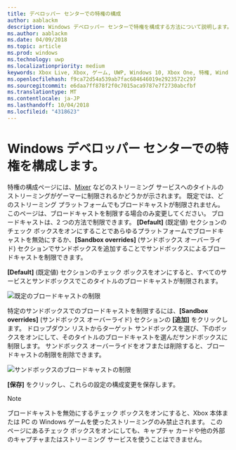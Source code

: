```yaml
---
title: デベロッパー センターでの特権の構成
author: aablackm
description: Windows デベロッパー センターで特権を構成する方法について説明します。
ms.author: aablackm
ms.date: 04/09/2018
ms.topic: article
ms.prod: windows
ms.technology: uwp
ms.localizationpriority: medium
keywords: Xbox Live, Xbox, ゲーム, UWP, Windows 10, Xbox One, 特権, Windows デベロッパー センター
ms.openlocfilehash: f9ca72d54a539ab7fac684646019e2923572c297
ms.sourcegitcommit: e6daa7ff878f2f0c7015aca9787e7f2730abcfbf
ms.translationtype: MT
ms.contentlocale: ja-JP
ms.lasthandoff: 10/04/2018
ms.locfileid: "4318623"
---
```

# <a name="configure-privileges-on-windows-dev-center"></a>Windows デベロッパー センターでの特権を構成します。

特権の構成ページには、[Mixer](https://mixer.com/) などのストリーミング サービスへのタイトルのストリーミングがゲーマーに制限されるかどうかが示されます。 既定では、どのストリーミング プラットフォームでもブロードキャストが制限されません。このページは、ブロードキャストを制限する場合のみ変更してください。 ブロードキャストは、2 つの方法で制限できます。 **[Default]** (既定値) セクションのチェック ボックスをオンにすることであらゆるプラットフォームでブロードキャストを無効にするか、**[Sandbox overrides]** (サンドボックス オーバーライド) セクションでサンドボックスを追加することでサンドボックスによるブロードキャストを制限できます。

**[Default]** (既定値) セクションのチェック ボックスをオンにすると、すべてのサービスとサンドボックスでこのタイトルのブロードキャストが制限されます。

![既定のブロードキャストの制限](../../images/dev-center/privileges/default-privileges-check.JPG)

特定のサンドボックスでのブロードキャストを制限するには、**[Sandbox overrides]** (サンドボックス オーバーライド) セクションの **[追加]** をクリックします。 ドロップダウン リストからターゲット サンドボックスを選び、下のボックスをオンにして、そのタイトルのブロードキャストを選んだサンドボックスに制限します。 サンドボックス オーバーライドをオフまたは削除すると、ブロードキャストの制限を削除できます。

![サンドボックスのブロードキャストの制限](../../images/dev-center/privileges/sandbox-privileges-check.JPG)

**[保存]** をクリックし、これらの設定の構成変更を保存します。

> [!NOTE]
> ブロードキャストを無効にするチェック ボックスをオンにすると、Xbox 本体または PC の Windows ゲームを使ったストリーミングのみ禁止されます。 このページにあるチェック ボックスをオンにしても、キャプチャ カードや他の外部のキャプチャまたはストリーミング サービスを使うことはできません。
